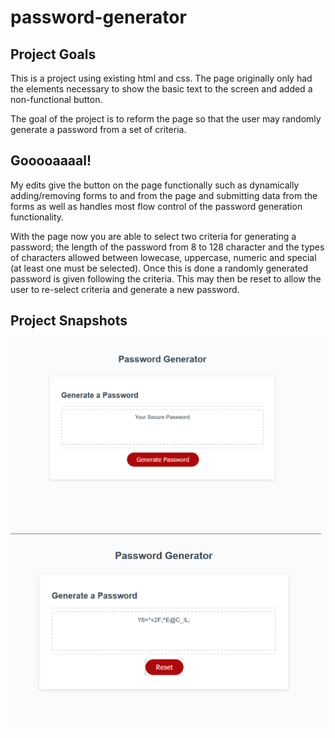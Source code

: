 # password-generator

## Project Goals

This is a project using existing html and css. The page originally only had the elements necessary to show the basic text to the screen and added a non-functional button.

The goal of the project is to reform the page so that the user may randomly generate a password from a set of criteria.

## Gooooaaaal!

My edits give the button on the page functionally such as dynamically adding/removing forms to and from the page and submitting data from the forms as well as handles most flow control of the password generation functionality.

With the page now you are able to select two criteria for generating a password; the length of the password from 8 to 128 character and the types of characters allowed between lowecase, uppercase, numeric and special (at least one must be selected). Once this is done a randomly generated password is given following the criteria. This may then be reset to allow the user to re-select criteria and generate a new password.

## Project Snapshots

![screenshot](./assets/images/pwgen-launch.png)
![screenshot2](./assets/images/pwgen-post-generation.png)

